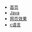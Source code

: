 * [首页](/README.md)
* [Java](/Java/README.md)
* [网页效果](/web_effect/README.md)
* [c语言](/c_language/README.md)
